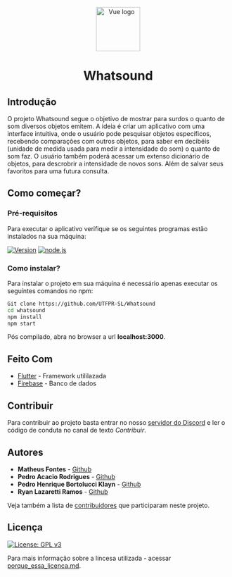 
<p align="center"><img width="100" src="https://i.ibb.co/jJBLHrk/Novo-Projeto.png" alt="Vue logo">
</p>
<h1 align="center">Whatsound</h1>


## Introdução

O projeto Whatsound segue o objetivo de mostrar para surdos o quanto de som diversos objetos emitem. A ideia é criar um aplicativo com uma interface intuitiva, onde o usuário pode pesquisar objetos específicos, recebendo comparações com outros objetos, para saber em decibéis (unidade de medida usada para medir a intensidade do som) o quanto de som faz.
O usuário também poderá acessar um extenso dicionário de objetos, para descrobrir a intensidade de novos sons. Além de salvar seus favoritos para uma futura consulta.

## Como começar?

### Pré-requisitos

Para executar o aplicativo verifique se os seguintes programas estão instalados na sua máquina:

  <a href="https://www.npmjs.com/package/vue"><img src="https://img.shields.io/npm/v/vue.svg?sanitize=true" alt="Version"></a> [![node.js](https://img.shields.io/badge/node.js-v16.x-<COLOR>.svg)](https://shields.io/)



### Como instalar?

Para instalar o projeto em sua máquina é necessário apenas executar os seguintes comandos no npm:


``` bash
Git clone https://github.com/UTFPR-SL/Whatsound
cd whatsound
npm install
npm start
```
Pós compilado, abra no browser a url **localhost:3000**.



## Feito Com

* [Flutter](https://flutter.dev/) - Framework utililazada
* [Firebase](https://firebase.google.com/) - Banco de dados

## Contribuir

Para contribuir ao projeto basta entrar no nosso [servidor do Discord](https://discord.com) e ler o código de conduta no canal de texto *Contribuir*.

## Autores

* **Matheus Fontes** - [Github](https://github.com/Matt-Fontes)
* **Pedro Acacio Rodrigues** - [Github](https://github.com/acacio90)
* **Pedro Henrique Bortolucci Klayn** - [Github](https://github.com/Pedrobk222)
* **Ryan Lazaretti Ramos** - [Github](https://github.com/RyanRamos01)

Veja também a lista de [contribuidores](https://github.com/UTFPR-SL/Whatsound/contributors) que participaram neste projeto.

## Licença
[![License: GPL v3](https://img.shields.io/badge/License-GPLv3-blue.svg)](https://www.gnu.org/licenses/gpl-3.0)

Para mais informação sobre a lincesa utilizada - acessar [porque_essa_licenca.md](porque_essa_licenca.md).



